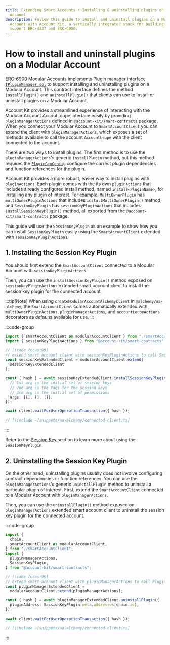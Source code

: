 ```yaml
---
title: Extending Smart Accounts • Installing & uninstalling plugins on a Modular
  Account
description: Follow this guide to install and uninstall plugins on a Modular
  Account with Account Kit, a vertically integrated stack for building apps that
  support ERC-4337 and ERC-6900.
---
```


# How to install and uninstall plugins on a Modular Account

[ERC-6900](https://eips.ethereum.org/EIPS/eip-6900) Modular Accounts implements Plugin manager interface [`IPluginManager.sol`](https://eips.ethereum.org/EIPS/eip-6900#ipluginmanagersol) to support installing and uninstalling plugins on a Modular Account. This contract interface defines the method `installPlugin()` and `uninstallPlugin()` that clients can use to install or uninstall plugins on a Modular Account.

Account Kit provides a streamlined experience of interacting with the Modular Account AccoutLoupe interface easily by providing `pluginManagerActions` defined in `@account-kit/smart-contracts` package. When you connect your Modular Account to `SmartAccountClient` you can extend the client with `pluginManagerActions`, which exposes a set of methods available to call the account `AccountLoupe` with the client connected to the account.

There are two ways to install plugins. The first method is to use the `pluginManagerActions`'s generic `installPlugin` method, but this method requires the [`PluginGenConfig`](https://github.com/alchemyplatform/aa-sdk/blob/a9a11ec23b1084fa43edaa3cb933ff36318ca573/packages/accounts/plugindefs/types.ts) configure the correct plugin dependencies and function references for the plugin.

Account Kit provides a more robust, easier way to install plugins with `pluginActions`. Each plugin comes with the its own `pluginActions` that includes already configured install method, named `install<PluginName>`, for installing any plugin of interest. For example, `MultiOwnerPlugin` has `multiOwnerPluginActions` that includes `installMultiOwnerPlugin()` method, and `SessionKeyPlugin` has `sessionKeyPluginActions` that includes `installSessionKeyPlugin()` method, all exported from the `@account-kit/smart-contracts` package.

This guide will use the `SessionKeyPlugin` as an example to show how you can install `SessionKeyPlugin` easily using the `SmartAccountClient` extended with `sessionKeyPluginActions`.

## 1. Installing the Session Key Plugin

You should first extend the `SmartAccountClient` connected to a Modular Account with `sessionKeyPluginActions`.

Then, you can use the `installSessionKeyPlugin()` method exposed on `sessionKeyPluginActions` extended smart account client to install the session key plugin for the connected account.

:::tip[Note]
When using `createModularAccountAlchemyClient` in `@alchemy/aa-alchemy`, the `SmartAccountClient` comes automatically extended with `multiOwnerPluginActions`, `pluginManagerActions`, and `accountLoupeActions` decorators as defaults available for use.
:::

:::code-group

```ts [example.ts]
import { smartAccountClient as modularAccountClient } from "./smartAccountClient";
import { sessionKeyPluginActions } from "@account-kit/smart-contracts";

// [!code focus:99]
// extend smart account client with sessionKeyPluginActions to call SessionKeyPlugin methods
const sessionKeyExtendedClient = modularAccountClient.extend(
  sessionKeyExtendedClient
);

const { hash } = await sessionKeyExtendedClient.installSessionKeyPlugin({
  // 1st arg is the initial set of session keys
  // 2nd arg is the tags for the session keys
  // 3rd arg is the initial set of permissions
  args: [[], [], []],
});

await client.waitForUserOperationTransaction({ hash });
```

```ts [smartAccountClient.ts]
// [!include ~/snippets/aa-alchemy/connected-client.ts]
```

:::

Refer to the [Session Key](/using-smart-accounts/session-keys/) section to learn more about using the `SessionKeyPlugin`.

## 2. Uninstalling the Session Key Plugin

On the other hand, uninstalling plugins usually does not involve configuring contract dependencies or function references. You can use the `pluginManagerActions`'s generic `uninstallPlugin` method to uninstall a particular plugin of interest.
First, extend the `SmartAccountClient` connected to a Modular Account with `pluginManagerActions`.

Then, you can use the `uninstallPlugin()` method exposed on `pluginManagerActions` extended smart account client to uninstall the session key plugin for the connected account.

:::code-group

```ts [example.ts]
import {
  chain,
  smartAccountClient as modularAccountClient,
} from "./smartAccountClient";
import {
  pluginManagerActions,
  SessionKeyPlugin,
} from "@account-kit/smart-contracts";

// [!code focus:99]
// extend smart account client with pluginManagerActions to call PluginManager action methods
const pluginManagerExtendedClient =
  modularAccountClient.extend(pluginManagerActions);

const { hash } = await pluginManagerExtendedClient.uninstallPlugin({
  pluginAddress: SessionKeyPlugin.meta.addresses[chain.id],
});

await client.waitForUserOperationTransaction({ hash });
```

```ts [smartAccountClient.ts]
// [!include ~/snippets/aa-alchemy/connected-client.ts]
```

:::
